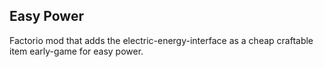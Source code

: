## Easy Power

Factorio mod that adds the electric-energy-interface as a cheap craftable item early-game for easy power.
